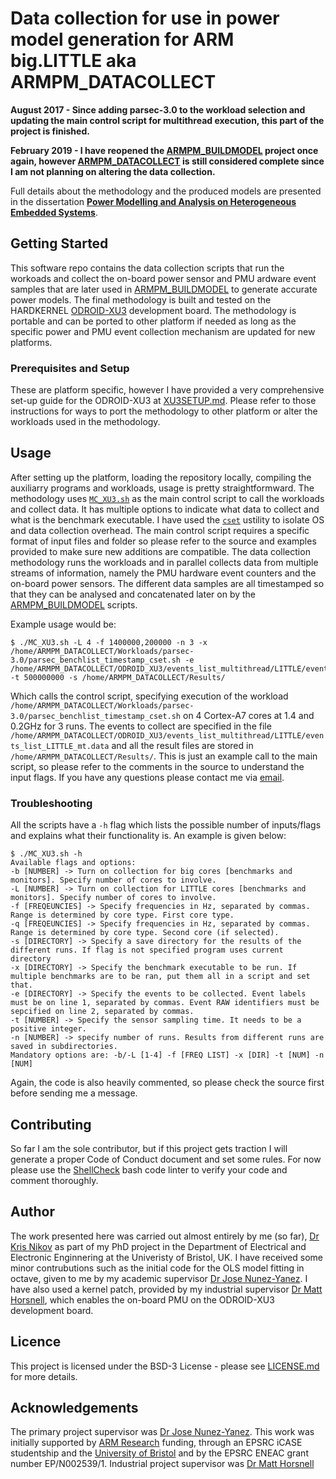 # Data collection for use in power model generation for ARM big.LITTLE aka ARMPM\_DATACOLLECT

**August 2017 - Since adding parsec-3.0 to the workload selection and updating the main control script for multithread execution, this part of the project is finished.**

**February 2019 - I have reopened the [ARMPM\_BUILDMODEL](https://github.com/kranik/ARMPM_BUILDMODEL) project once again, however [ARMPM\_DATACOLLECT](https://github.com/kranik/ARMPM\_DATACOLLECT) is still considered complete since I am not planning on altering the data collection.** 

Full details about the methodology and the produced models are presented in the dissertation [**Power Modelling and Analysis on Heterogeneous Embedded Systems**](https://seis.bristol.ac.uk/~eejlny/downloads/kris_thesis.pdf).

## Getting Started

This software repo contains the data collection scripts that run the workoads and collect the on-board power sensor and PMU ardware event samples that are later used in [ARMPM\_BUILDMODEL](https://github.com/kranik/ARMPM_BUILDMODEL) to generate accurate power models. The final methodology is built and tested on the HARDKERNEL [ODROID-XU3](https://wiki.odroid.com/old_product/odroid-xu3/odroid-xu3) development board. The methodology is portable and can be ported to other platform if needed as long as the specific power and PMU event collection mechanism are updated for new platforms.

### Prerequisites and Setup

These are platform specific, however I have provided a very comprehensive set-up guide for the ODROID-XU3 at [XU3SETUP.md](XU3SETUP.md). Please refer to those instructions for ways to port the methodology to other platform or alter the workloads used in the methodology.

## Usage

After setting up the platform, loading the repository locally, compiling the auxiliarry programs and workloads, usage is pretty straightformward. The methodology uses [`MC_XU3.sh`](Scripts/ODROID_XU3/MC_XU3.sh) as the main control script to call the workloads and collect data. It has multiple options to indicate what data to collect and what is the benchmark executable. I have used the [`cset`](http://manpages.ubuntu.com/manpages/bionic/man1/cset.1.html) ustility to isolate OS and data collection overhead. The main control script requires a specific format of input files and folder so please refer to the source and examples provided to make sure new additions are compatible. The data collection methodology runs the workloads and in parallel collects data from multiple streams of information, namely the PMU hardware event counters and the on-board power sensors. The different data samples are all timestamped so that they can be analysed and concatenated later on by the [ARMPM\_BUILDMODEL](https://github.com/kranik/ARMPM_BUILDMODEL) scripts.

Example usage would be:
```
$ ./MC_XU3.sh -L 4 -f 1400000,200000 -n 3 -x /home/ARMPM_DATACOLLECT/Workloads/parsec-3.0/parsec_benchlist_timestamp_cset.sh -e /home/ARMPM_DATACOLLECT/ODROID_XU3/events_list_multithread/LITTLE/events_list_LITTLE_mt.data -t 500000000 -s /home/ARMPM_DATACOLLECT/Results/
```

Which calls the control script, specifying execution of the workload `/home/ARMPM_DATACOLLECT/Workloads/parsec-3.0/parsec_benchlist_timestamp_cset.sh` on 4 Cortex-A7 cores at 1.4 and 0.2GHz for 3 runs. The events to collect are specified in the file `/home/ARMPM_DATACOLLECT/ODROID_XU3/events_list_multithread/LITTLE/events_list_LITTLE_mt.data` and all the result files are stored in `/home/ARMPM_DATACOLLECT/Results/`. This is just an example call to the main script, so please refer to the comments in the source to understand the input flags. If you have any questions please contact me via [email](mailto:kris.nikov@bris.ac.uk).

### Troubleshooting

All the scripts have a `-h` flag which lists the possible number of inputs/flags and explains what their functionality is. An example is given below:
```
$ ./MC_XU3.sh -h
Available flags and options:
-b [NUMBER] -> Turn on collection for big cores [benchmarks and monitors]. Specify number of cores to involve.
-L [NUMBER] -> Turn on collection for LITTLE cores [benchmarks and monitors]. Specify number of cores to involve.
-f [FREQEUNCIES] -> Specify frequencies in Hz, separated by commas. Range is determined by core type. First core type.
-q [FREQEUNCIES] -> Specify frequencies in Hz, separated by commas. Range is determined by core type. Second core (if selected).
-s [DIRECTORY] -> Specify a save directory for the results of the different runs. If flag is not specified program uses current directory
-x [DIRECTORY] -> Specify the benchmark executable to be run. If multiple benchmarks are to be ran, put them all in a script and set that.
-e [DIRECTORY] -> Specify the events to be collected. Event labels must be on line 1, separated by commas. Event RAW identifiers must be sepcified on line 2, separated by commas.
-t [NUMBER] -> Specify the sensor sampling time. It needs to be a positive integer.
-n [NUMBER] -> specify number of runs. Results from different runs are saved in subdirectories.
Mandatory options are: -b/-L [1-4] -f [FREQ LIST] -x [DIR] -t [NUM] -n [NUM]
```

Again, the code is also heavily commented, so please check the source first before sending me a message.

## Contributing

So far I am the sole contributor, but if this project gets traction I will generate a proper Code of Conduct document and set some rules. For now please use the [ShellCheck](https://www.shellcheck.net/) bash code linter to verify your code and comment thoroughly. 

## Author

The work presented here was carried out almost entirely by me (so far), [Dr Kris Nikov](mailto:kris.nikov@bris.ac.uk) as part of my PhD project in the Department of Electrical and Electronic Enginnering at the Univeristy of Bristol, UK. I have received some minor contrubutions such as the initial code for the OLS model fitting in octave, given to me by my academic supervisor [Dr Jose Nunez-Yanez](http://www.bristol.ac.uk/engineering/people/jose-l-nunez-yanez/overview.html). I have also used a kernel patch, provided by my industrial supervisor [Dr Matt Horsnell](https://uk.linkedin.com/in/matthorsnell), which enables the on-board PMU on the ODROID-XU3 development board.

## Licence

This project is licensed under the BSD-3 License - please see [LICENSE.md](LICENSE.md) for more details.

## Acknowledgements

The primary project supervisor was [Dr Jose Nunez-Yanez](http://www.bristol.ac.uk/engineering/people/jose-l-nunez-yanez/overview.html). This work was initially supported by [ARM Research](https://www.arm.com/resources/research) funding, through an EPSRC iCASE studentship and the [University of Bristol](http://www.bristol.ac.uk/doctoral-college/) and by the EPSRC ENEAC grant number EP/N002539/1. Industrial project supervisor was [Dr Matt Horsnell](https://uk.linkedin.com/in/matthorsnell)